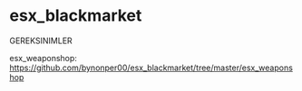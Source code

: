 # esx_blackmarket


GEREKSINIMLER

esx_weaponshop: https://github.com/bynonper00/esx_blackmarket/tree/master/esx_weaponshop
